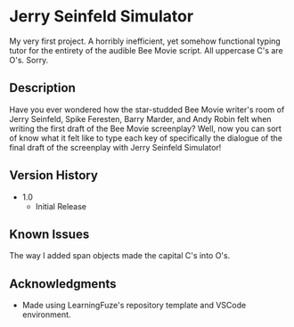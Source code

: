 # Jerry Seinfeld Simulator

My very first project. A horribly inefficient, yet somehow functional typing tutor for the entirety of the audible Bee Movie script. All uppercase C's are O's. Sorry.

## Description

Have you ever wondered how the star-studded Bee Movie writer's room of Jerry Seinfeld, Spike Feresten, Barry Marder, and Andy Robin felt when writing the first draft of the Bee Movie screenplay? Well, now you can sort of know what it felt like to type each key of specifically the dialogue of the final draft of the screenplay with Jerry Seinfeld Simulator!

## Version History

* 1.0
    * Initial Release

## Known Issues

The way I added span objects made the capital C's into O's.

## Acknowledgments

* Made using LearningFuze's repository template and VSCode environment.

